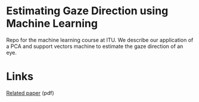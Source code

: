 # Estimating Gaze Direction using Machine Learning

Repo for the machine learning course at ITU. We describe our application of a PCA and support vectors machine to estimate the gaze direction of an eye.

# Links
[Related paper](https://dl.dropboxusercontent.com/u/9021554/papers/Estimating_Gaze_Direction_using_Machine_learning.pdf) (pdf)
